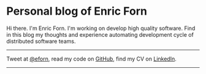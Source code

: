 Personal blog of Enric Forn
========

Hi there. I'm Enric Forn. I'm working on develop high quality software. Find in this blog my thoughts and experience automating development cycle of distributed software teams.

---

Tweet at [@eforn](https://twitter.com/eforn), read my code on [GitHub](http://github.com/enricforn), find my CV on [LinkedIn](http://uk.linkedin.com/in/enricforn).

---